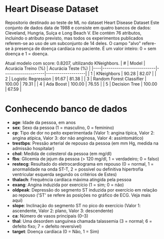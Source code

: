 # Heart Disease Dataset
Repositorio destinado ao teste de ML no dataset Heart Disease Dataset
Este conjunto de dados data de 1988 e consiste em quatro bancos de dados: Cleveland, Hungria, Suíça e Long Beach V. Ele contém 76 atributos, incluindo o atributo previsto, mas todos os experimentos publicados referem-se ao uso de um subconjunto de 14 deles. O campo "alvo" refere-se à presença de doença cardíaca no paciente. É um valor inteiro: 0 = sem doença e 1 = doença.

Atual modelo com score: 0.8207, ultilizando KNeighbors.
| #  | Model                     | Acurácia Treino (%) | Acurácia Teste (%) |
|----|---------------------------|---------------------|--------------------|
| 1  | KNeighbors                | 90.28               | 82.07              |
| 2  | Logistic Regression       | 91.67               | 81.38              |
| 3  | Random Forest Classifier  | 100.00              | 79.31              |
| 4  | Ada Boost                 | 100.00              | 76.55              |
| 5  | Decision Tree             | 100.00              | 67.59              |
# Conhecendo banco de dados
* **age**: Idade da pessoa, em anos
* **sex**: Sexo da pessoa (1 = masculino, 0 = feminino)
* **cp**: Tipo de dor no peito experimentada (Valor 1: angina típica, Valor 2: angina atípica, Valor 3: dor não anginosa, Valor 4: assintomático)
* **trestbps**: Pressão arterial de repouso da pessoa (em mm Hg, medida na admissão hospitalar)
* **chol**: Medida de colesterol da pessoa (em mg/dl)
* **fbs**: Glicemia de jejum da pessoa (> 120 mg/dl, 1 = verdadeiro; 0 = falso)
* **restecg**: Resultado do eletrocardiograma em repouso (0 = normal, 1 = anormalidade na onda ST-T, 2 = possível ou definitiva hipertrofia ventricular esquerda segundo os critérios de Estes)
* **thalach**: Frequência cardíaca máxima atingida pela pessoa
* **exang**: Angina induzida por exercício (1 = sim; 0 = não)
* **oldpeak**: Depressão do segmento ST induzida por exercício em relação ao repouso ('ST' se refere às posições no gráfico de ECG. Veja mais aqui)
* **slope**: Inclinação do segmento ST no pico do exercício (Valor 1: ascendente, Valor 2: plano, Valor 3: descendente)
* **ca**: Número de vasos principais (0–3)
* **thal**: Uma desordem sanguínea chamada talassemia (3 = normal; 6 = defeito fixo; 7 = defeito reversível)
* **target**: Doença cardíaca (0 = Não, 1 = Sim)
